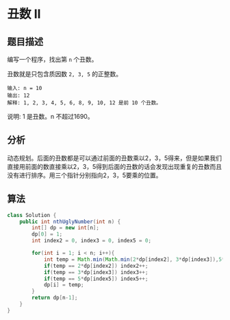 # 丑数 II

## 题目描述

编写一个程序，找出第 `n` 个丑数。

丑数就是只包含质因数 `2, 3, 5` 的正整数。

```
输入: n = 10
输出: 12
解释: 1, 2, 3, 4, 5, 6, 8, 9, 10, 12 是前 10 个丑数。
```

说明: 1 是丑数。n 不超过1690。

## 分析

动态规划。后面的丑数都是可以通过前面的丑数乘以2，3，5得来，但是如果我们直接用前面的数直接乘以2，3，5得到后面的丑数的话会发现出现重复的丑数而且没有进行排序。用三个指针分别指向2，3，5要乘的位置。

## 算法

```java
class Solution {
    public int nthUglyNumber(int n) {
        int[] dp = new int[n];
        dp[0] = 1;
        int index2 = 0, index3 = 0, index5 = 0;

        for(int i = 1; i < n; i++){
            int temp = Math.min(Math.min(2*dp[index2], 3*dp[index3]),5*dp[index5]);
            if(temp == 2*dp[index2]) index2++;
            if(temp == 3*dp[index3]) index3++;
            if(temp == 5*dp[index5]) index5++;
            dp[i] = temp;
        }
        return dp[n-1];
    }
}
```
